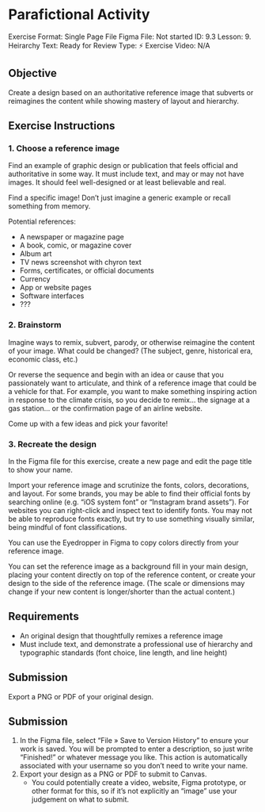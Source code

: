 # Parafictional Activity

Exercise Format: Single Page File
Figma File: Not started
ID: 9.3
Lesson: 9. Heirarchy
Text: Ready for Review
Type: ⚡️ Exercise
Video: N/A

## Objective

Create a design based on an authoritative reference image that subverts or reimagines the content while showing mastery of layout and hierarchy.

## Exercise Instructions

### 1. Choose a reference image

Find an example of graphic design or publication that feels official and authoritative in some way. It must include text, and may or may not have images. It should feel well-designed or at least believable and real.

Find a specific image! Don’t just imagine a generic example or recall something from memory.

Potential references:

- A newspaper or magazine page
- A book, comic, or magazine cover
- Album art
- TV news screenshot with chyron text
- Forms, certificates, or official documents
- Currency
- App or website pages
- Software interfaces
- ???

### 2. Brainstorm

Imagine ways to remix, subvert, parody, or otherwise reimagine the content of your image. What could be changed? (The subject, genre, historical era, economic class, etc.)

Or reverse the sequence and begin with an idea or cause that you passionately want to articulate, and think of a reference image that could be a vehicle for that. For example, you want to make something inspiring action in response to the climate crisis, so you decide to remix… the signage at a gas station… or the confirmation page of an airline website.

Come up with a few ideas and pick your favorite!

### 3. Recreate the design

In the Figma file for this exercise, create a new page and edit the page title to show your name.

Import your reference image and scrutinize the fonts, colors, decorations, and layout. For some brands, you may be able to find their official fonts by searching online (e.g. “iOS system font” or “Instagram brand assets”). For websites you can right-click and inspect text to identify fonts. You may not be able to reproduce fonts exactly, but try to use something visually similar, being mindful of font classifications.

You can use the Eyedropper in Figma to copy colors directly from your reference image.

You can set the reference image as a background fill in your main design, placing your content directly on top of the reference content, or create your design to the side of the reference image. (The scale or dimensions may change if your new content is longer/shorter than the actual content.)

## Requirements

- An original design that thoughtfully remixes a reference image
- Must include text, and demonstrate a professional use of hierarchy and typographic standards (font choice, line length, and line height)

## Submission

Export a PNG or PDF of your original design. 

## Submission

1. In the Figma file, select “File » Save to Version History” to ensure your work is saved. You will be prompted to enter a description, so just write “Finished!” or whatever message you like. This action is automatically associated with your username so you don’t need to write your name. 
2. Export your design as a PNG or PDF to submit to Canvas. 
    - You could potentially create a video, website, Figma prototype, or other format for this, so if it’s not explicitly an “image” use your judgement on what to submit.